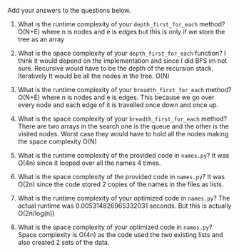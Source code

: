 Add your answers to the questions below.

1. What is the runtime complexity of your `depth_first_for_each` method?
    O(N+E) where n is nodes and e is edges but this is only if we store the tree as an array

2. What is the space complexity of your `depth_first_for_each` function?
    I think it would depend on the implementation and since I did BFS im not sure. Recursive would have to be
    the depth of the recursion stack. Iteratively It would be all the nodes in the tree. O(N)

3. What is the runtime complexity of your `breadth_first_for_each` method?
    O(N+E) where n is nodes and e is edges. This because we go over every node and each edge of it is travelled once down and once up.

4. What is the space complexity of your `breadth_first_for_each` method?
    There are two arrays in the search one is the queue and the other is the visited nodes. Worst case they would have to hold all the nodes making the space complexity O(N)

5. What is the runtime complexity of the provided code in `names.py`?
    It was O(4n) since it looped over all the names 4 times.

6. What is the space complexity of the provided code in `names.py`?
    It was O(2n) since the code stored 2 copies of the names in the files as lists.

7. What is the runtime complexity of your optimized code in `names.py`?
    The actual runtime was  0.005314826965332031 seconds. But this is actually O(2n/log(n))

8. What is the space complexity of your optimized code in `names.py`?
    Space complexity is O(4n) as the code used the two existing lists and also created 2 sets of the data.
